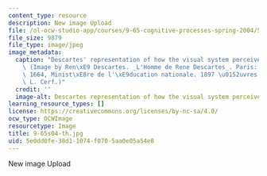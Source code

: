 ```yaml
---
content_type: resource
description: New image Upload
file: /ol-ocw-studio-app/courses/9-65-cognitive-processes-spring-2004/5e0dd0fe38d11074f0705aa0e05a54e8_9-65s04-th.jpg
file_size: 9879
file_type: image/jpeg
image_metadata:
  caption: "Descartes' representation of how the visual system perceives objects.\
    \ (Image by Ren\xE9 Descartes. _L'Homme de Rene Descartes_. Paris: Charles Angot,\
    \ 1664, Minist\xE8re de l'\xE9ducation nationale. 1897 \u0152uvres de Descartes\
    \ L. Cerf.)"
  credit: ''
  image-alt: Descartes representation of how the visual system perceives objects.
learning_resource_types: []
license: https://creativecommons.org/licenses/by-nc-sa/4.0/
ocw_type: OCWImage
resourcetype: Image
title: 9-65s04-th.jpg
uid: 5e0dd0fe-38d1-1074-f070-5aa0e05a54e8
---
```

New image Upload